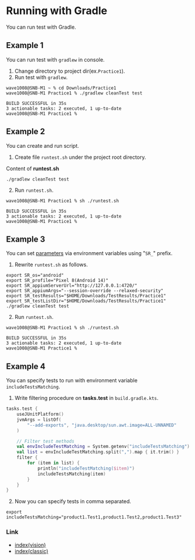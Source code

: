# Running with Gradle

You can run test with Gradle.

## Example 1

You can run test with `gradlew` in console.

1. Change directory to project dir(ex.`Practice1`).
2. Run test with `gradlew`.

```
wave1008@SNB-M1 ~ % cd Downloads/Practice1
wave1008@SNB-M1 Practice1 % ./gradlew cleanTest test

BUILD SUCCESSFUL in 35s
3 actionable tasks: 2 executed, 1 up-to-date
wave1008@SNB-M1 Practice1 %
```

## Example 2

You can create and run script.

1. Create file `runtest.sh` under the project root directory.

Content of **runtest.sh**

```
./gradlew cleanTest test
```

2. Run `runtest.sh`.

```
wave1008@SNB-M1 Practice1 % sh ./runtest.sh         

BUILD SUCCESSFUL in 35s
3 actionable tasks: 2 executed, 1 up-to-date
wave1008@SNB-M1 Practice1 % 
```

## Example 3

You can set [parameters](../../basic/parameter/parameters.md) via environment variables using "`SR_`" prefix.

1. Rewrite `runtest.sh` as follows.

```
export SR_os="android"
export SR_profile="Pixel 8(Android 14)"
export SR_appiumServerUrl="http://127.0.0.1:4720/"
export SR_appiumArgs="--session-override --relaxed-security"
export SR_testResults="$HOME/Downloads/TestResults/Practice1"
export SR_testListDir="$HOME/Downloads/TestResults/Practice1"
./gradlew cleanTest test
```

2. Run `runtest.sh`.

```
wave1008@SNB-M1 Practice1 % sh ./runtest.sh 

BUILD SUCCESSFUL in 35s
3 actionable tasks: 2 executed, 1 up-to-date
wave1008@SNB-M1 Practice1 % 
```

## Example 4

You can specify tests to run with environment variable `includeTestsMatching`.

1. Write filtering procedure on **tasks.test** in `build.gradle.kts`.

```kotlin
tasks.test {
    useJUnitPlatform()
    jvmArgs = listOf(
        "--add-exports", "java.desktop/sun.awt.image=ALL-UNNAMED"
    )

    // Filter test methods
    val envIncludeTestMatching = System.getenv("includeTestsMatching") ?: "*"
    val list = envIncludeTestMatching.split(",").map { it.trim() }
    filter {
        for (item in list) {
            println("includeTestMatching($item)")
            includeTestsMatching(item)
        }
    }
}
```

2. Now you can specify tests in comma separated.

```
export includeTestsMatching="product1.Test1,product1.Test2,product1.Test3"
```

### Link

- [index(vision)](../../index.md)
- [index(classic)](../../classic/index.md)
